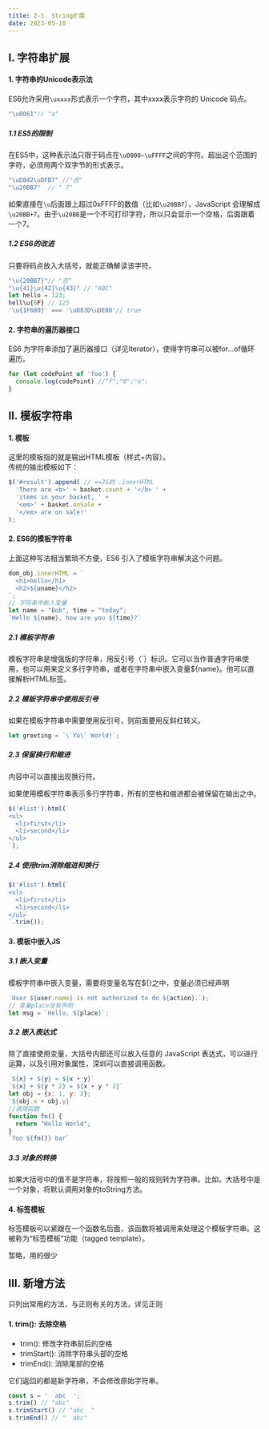 ```yaml
---
title: 2-1. String扩展
date: 2023-05-16
---
```


## Ⅰ. 字符串扩展
#### 1. 字符串的Unicode表示法
ES6允许采用`\uxxxx`形式表示一个字符，其中xxxx表示字符的 Unicode 码点。
```js
"\u0061"// "a"
```
##### 1.1 ES5的限制
在ES5中，这种表示法只限于码点在`\u0000~\uFFFF`之间的字符。超出这个范围的字符，必须用两个双字节的形式表示。
```js
"\uD842\uDFB7" //"吉"
"\u20BB7"  // " 7"
```
如果直接在`\u`后面跟上超过0xFFFF的数值（比如`\u20BB7`），JavaScript 会理解成
`\u20BB+7`。由于`\u20BB`是一个不可打印字符，所以只会显示一个空格，后面跟着一个7。

##### 1.2 ES6的改进
只要将码点放入大括号，就能正确解读该字符。
```js
"\u{20BB7}"// "𠮷"
"\u{41}\u{42}\u{43}" // "ABC"
let hello = 123;
hell\u{6F} // 123
'\u{1F680}' === '\uD83D\uDE80'// true
```

#### 2. 字符串的遍历器接口
ES6 为字符串添加了遍历器接口（详见Iterator），使得字符串可以被for...of循环遍历。
```js
for (let codePoint of 'foo') {
  console.log(codePoint) //“f";"0";"o";
} 
```


## Ⅱ. 模板字符串

#### 1. 模板
这里的模板指的就是输出HTML模板（样式+内容）。  
传统的输出模板如下：
```js
$('#result').append( // ==JS的 .innerHTML
  'There are <b>' + basket.count + '</b> ' +
  'items in your basket, ' +
  '<em>' + basket.onSale +
  '</em> are on sale!'
);
```

#### 2. ES6的模板字符串
上面这种写法相当繁琐不方便，ES6 引入了模板字符串解决这个问题。
```js
dom_obj.innerHTML = `
  <h1>hello</h1>
  <h2>${uname}</h2>
`;
// 字符串中嵌入变量
let name = "Bob", time = "today";
`Hello ${name}, how are you ${time}?`
```
##### 2.1 模板字符串
模板字符串是增强版的字符串，用反引号（`）标识。它可以当作普通字符串使用，也可以用来定义多行字符串，或者在字符串中嵌入变量${name}。他可以直接解析HTML标签。

##### 2.2 模板字符串中使用反引号
如果在模板字符串中需要使用反引号，则前面要用反斜杠转义。
```js
let greeting = `\`Yo\` World!`;
```

##### 2.3 保留换行和缩进
内容中可以直接出现换行符。

如果使用模板字符串表示多行字符串，所有的空格和缩进都会被保留在输出之中。
```js
$('#list').html(`
<ul>
  <li>first</li>
  <li>second</li>
</ul>
`);
```

##### 2.4 使用trim消除缩进和换行
```js
$('#list').html(`
<ul>
  <li>first</li>
  <li>second</li>
</ul>
`.trim());
```


#### 3. 模板中嵌入JS
##### 3.1 嵌入变量
模板字符串中嵌入变量，需要将变量名写在${}之中，变量必须已经声明
```js
`User ${user.name} is not authorized to do ${action}.`);
// 变量place没有声明
let msg = `Hello, ${place}`;
```

##### 3.2 嵌入表达式
除了直接使用变量，大括号内部还可以放入任意的 JavaScript 表达式，可以进行运算，以及引用对象属性，深圳可以直接调用函数。
```js
`${x} + ${y} = ${x + y}`
`${x} + ${y * 2} = ${x + y * 2}`
let obj = {x: 1, y: 2};
`${obj.x + obj.y}`
//调用函数
function fn() {
  return "Hello World";
}
`foo ${fn()} bar`
```

##### 3.3 对象的转换
如果大括号中的值不是字符串，将按照一般的规则转为字符串。比如，大括号中是一个对象，将默认调用对象的toString方法。



#### 4. 标签模板
标签模板可以紧跟在一个函数名后面，该函数将被调用来处理这个模板字符串。这被称为“标签模板”功能（tagged template）。

暂略，用的很少


## Ⅲ. 新增方法
只列出常用的方法，与正则有关的方法，详见正则

#### 1. trim(): 去除空格
- trim(): 修改字符串前后的空格
- trimStart(): 消除字符串头部的空格
- trimEnd(): 消除尾部的空格

它们返回的都是新字符串，不会修改原始字符串。
```js
const s = '  abc  ';
s.trim() // "abc"
s.trimStart() // "abc  "
s.trimEnd() // "  abc"
```











